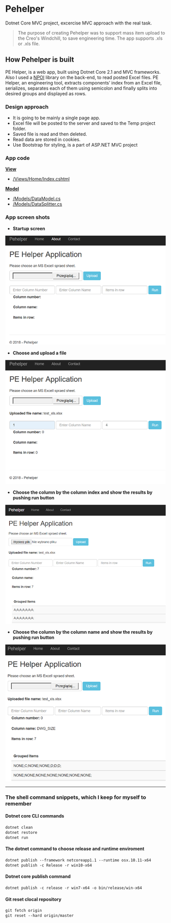 # Pehelper

Dotnet Core MVC project, excercise MVC approach with the real task.

>The purpose of creating Pehelper was to support mass item upload to the Creo's Windchill, to save engineering time. The app supports .xls or .xls file. 

## How Pehelper is built

PE Helper, is a web app, built using Dotnet Core 2.1 and MVC frameworks. Also I used a [NPOI](https://github.com/dotnetcore/NPOI) library on the back-end, to read posted Excel files. PE Helper, an engineering tool, extracts components’ index from an Excel file, serializes, separates each of them using semicolon and finally splits into desired groups and displayed as rows.

### Design approach

- It is going to be mainly a single page app.
- Excel file will be posted to the server and saved to the Temp project folder.
- Saved file is read and then deleted.
- Read data are stored in cookies.
- Use Bootstrap for styling, is a part of ASP.NET MVC project

### App code

**[View](https://github.com/LuczynskiDar/Pehelper/blob/nocookie/Views/Home/)**

- [/Views/Home/Index.cshtml](https://github.com/LuczynskiDar/Pehelper/blob/nocookie/Views/Home/Index.cshtml)

**[Model](https://github.com/LuczynskiDar/Pehelper/tree/nocookie/Models)**

- [/Models/DataModel.cs](https://github.com/LuczynskiDar/Pehelper/blob/nocookie/Models/DataModel.cs)
- [/Models/DataSplitter.cs](https://github.com/LuczynskiDar/Pehelper/blob/nocookie/Models/DataSplitter.cs)

### App screen shots

- **Startup screen**

![Startup screen](https://github.com/LuczynskiDar/Pehelper/blob/nocookie/Img/pehelper_clean.PNG) 

- **Choose and upload a file**

![upload a file](https://github.com/LuczynskiDar/Pehelper/blob/nocookie/Img/pehelper_uploaded.PNG)

- **Choose the column by the column index and show the results by pushing run button**

![run colun index](https://github.com/LuczynskiDar/Pehelper/blob/nocookie/Img/pehelper_number.PNG)

- **Choose the column by the column name and show the results by pushing run button**

![run column name](https://github.com/LuczynskiDar/Pehelper/blob/nocookie/Img/pehelper_run_column.PNG)

---

### The shell command snippets, which I keep for myself to remember

#### Dotnet core CLI commands

``` dotnet core
dotnet clean
dotnet restore
dotnet run
```

#### The dotnet command to choose release and runtime enviroment

``` dotnet core
dotnet publish --framework netcoreapp1.1 --runtime osx.10.11-x64
dotnet publish -c Release -r win10-x64
```

#### Dotnet core publish command

``` dotnet core
dotnet publish -c release -r win7-x64 -o bin/release/win-x64
```

#### Git reset clocal repository

``` git reset
git fetch origin
git reset --hard origin/master
```